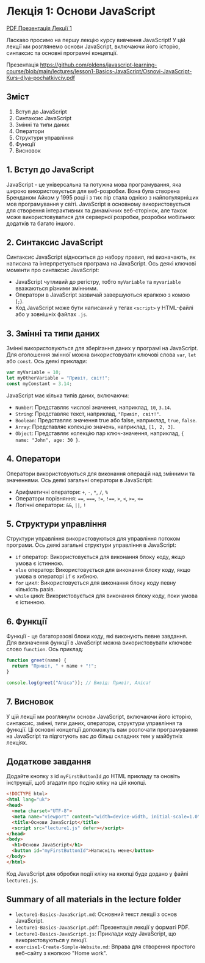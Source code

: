 # Лекція 1: Основи JavaScript

[PDF Презентація Лекції 1](./lecture1-Basics-JavaScript.pdf)

Ласкаво просимо на першу лекцію курсу вивчення JavaScript! У цій лекції ми розглянемо основи JavaScript, включаючи його історію, синтаксис та основні програмні концепції.

Презентація https://github.com/oldens/javascript-learning-course/blob/main/lectures/lesson1-Basics-JavaScript/Osnovi-JavaScript-Kurs-dlya-pochatkivciv.pdf

## Зміст

1. Вступ до JavaScript
2. Синтаксис JavaScript
3. Змінні та типи даних
4. Оператори
5. Структури управління
6. Функції
7. Висновок

## 1. Вступ до JavaScript

JavaScript - це універсальна та потужна мова програмування, яка широко використовується для веб-розробки. Вона була створена Бренданом Айком у 1995 році і з тих пір стала однією з найпопулярніших мов програмування у світі. JavaScript в основному використовується для створення інтерактивних та динамічних веб-сторінок, але також може використовуватися для серверної розробки, розробки мобільних додатків та багато іншого.

## 2. Синтаксис JavaScript

Синтаксис JavaScript відноситься до набору правил, які визначають, як написана та інтерпретується програма на JavaScript. Ось деякі ключові моменти про синтаксис JavaScript:

- JavaScript чутливий до регістру, тобто `myVariable` та `myvariable` вважаються різними змінними.
- Оператори в JavaScript зазвичай завершуються крапкою з комою (`;`).
- Код JavaScript може бути написаний у тегах `<script>` у HTML-файлі або у зовнішніх файлах `.js`.

## 3. Змінні та типи даних

Змінні використовуються для зберігання даних у програмі на JavaScript. Для оголошення змінної можна використовувати ключові слова `var`, `let` або `const`. Ось деякі приклади:

```javascript
var myVariable = 10;
let myOtherVariable = "Привіт, світ!";
const myConstant = 3.14;
```

JavaScript має кілька типів даних, включаючи:

- `Number`: Представляє числові значення, наприклад, `10`, `3.14`.
- `String`: Представляє текст, наприклад, `"Привіт, світ!"`.
- `Boolean`: Представляє значення true або false, наприклад, `true`, `false`.
- `Array`: Представляє колекцію значень, наприклад, `[1, 2, 3]`.
- `Object`: Представляє колекцію пар ключ-значення, наприклад, `{ name: "John", age: 30 }`.

## 4. Оператори

Оператори використовуються для виконання операцій над змінними та значеннями. Ось деякі загальні оператори в JavaScript:

- Арифметичні оператори: `+`, `-`, `*`, `/`, `%`
- Оператори порівняння: `==`, `===`, `!=`, `!==`, `>`, `<`, `>=`, `<=`
- Логічні оператори: `&&`, `||`, `!`

## 5. Структури управління

Структури управління використовуються для управління потоком програми. Ось деякі загальні структури управління в JavaScript:

- `if` оператор: Використовується для виконання блоку коду, якщо умова є істинною.
- `else` оператор: Використовується для виконання блоку коду, якщо умова в операторі `if` є хибною.
- `for` цикл: Використовується для виконання блоку коду певну кількість разів.
- `while` цикл: Використовується для виконання блоку коду, поки умова є істинною.

## 6. Функції

Функції - це багаторазові блоки коду, які виконують певне завдання. Для визначення функції в JavaScript можна використовувати ключове слово `function`. Ось приклад:

```javascript
function greet(name) {
  return "Привіт, " + name + "!";
}

console.log(greet("Аліса")); // Вивід: Привіт, Аліса!
```

## 7. Висновок

У цій лекції ми розглянули основи JavaScript, включаючи його історію, синтаксис, змінні, типи даних, оператори, структури управління та функції. Ці основні концепції допоможуть вам розпочати програмування на JavaScript та підготують вас до більш складних тем у майбутніх лекціях.

## Додаткове завдання

Додайте кнопку з id `myFirstButtonId` до HTML прикладу та оновіть інструкції, щоб згадати про подію кліку на цій кнопці.

```html
<!DOCTYPE html>
<html lang="uk">
<head>
  <meta charset="UTF-8">
  <meta name="viewport" content="width=device-width, initial-scale=1.0">
  <title>Основи JavaScript</title>
  <script src="lecture1.js" defer></script>
</head>
<body>
  <h1>Основи JavaScript</h1>
  <button id="myFirstButtonId">Натисніть мене</button>
</body>
</html>
```

Код JavaScript для обробки події кліку на кнопці буде додано у файлі `lecture1.js`.

## Summary of all materials in the lecture folder

- `lecture1-Basics-JavaScript.md`: Основний текст лекції з основ JavaScript.
- `lecture1-Basics-JavaScript.pdf`: Презентація лекції у форматі PDF.
- `lecture1-Basics-JavaScript.js`: Приклади коду JavaScript, що використовуються у лекції.
- `exercise1-Create-Simple-Website.md`: Вправа для створення простого веб-сайту з кнопкою "Home work".
